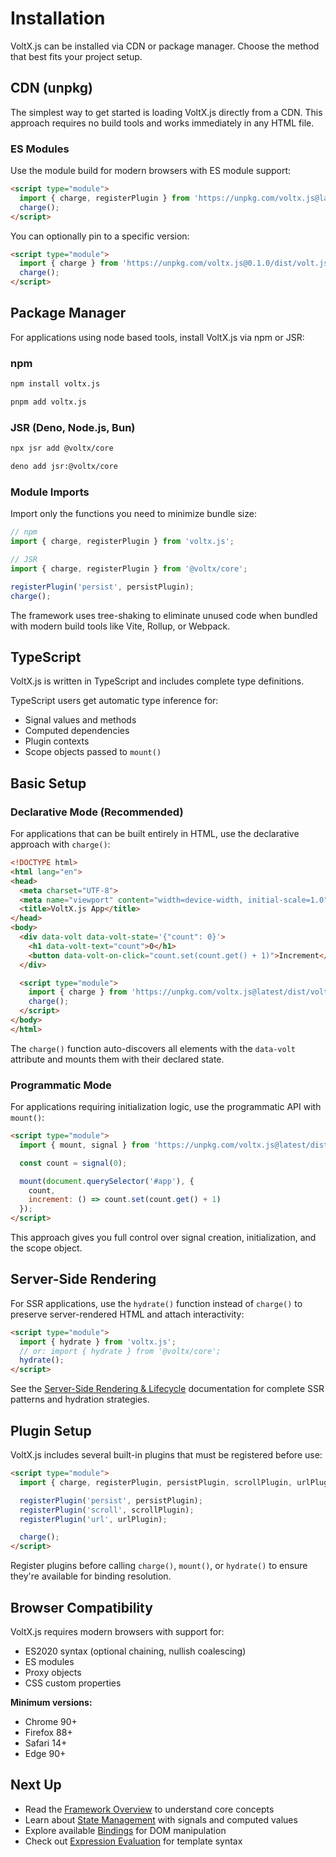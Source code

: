 # Installation

VoltX.js can be installed via CDN or package manager. Choose the method that best fits your project setup.

## CDN (unpkg)

The simplest way to get started is loading VoltX.js directly from a CDN. This approach requires no build tools and works immediately in any HTML file.

### ES Modules

Use the module build for modern browsers with ES module support:

```html
<script type="module">
  import { charge, registerPlugin } from 'https://unpkg.com/voltx.js@latest/dist/volt.js';
  charge();
</script>
```

You can optionally pin to a specific version:

```html
<script type="module">
  import { charge } from 'https://unpkg.com/voltx.js@0.1.0/dist/volt.js';
  charge();
</script>
```

## Package Manager

For applications using node based tools, install VoltX.js via npm or JSR:

### npm

```bash
npm install voltx.js
```

```bash
pnpm add voltx.js
```

### JSR (Deno, Node.js, Bun)

```bash
npx jsr add @voltx/core
```

```bash
deno add jsr:@voltx/core
```

### Module Imports

Import only the functions you need to minimize bundle size:

```js
// npm
import { charge, registerPlugin } from 'voltx.js';

// JSR
import { charge, registerPlugin } from '@voltx/core';

registerPlugin('persist', persistPlugin);
charge();
```

The framework uses tree-shaking to eliminate unused code when bundled with modern build tools like Vite, Rollup, or Webpack.

## TypeScript

VoltX.js is written in TypeScript and includes complete type definitions.

TypeScript users get automatic type inference for:

- Signal values and methods
- Computed dependencies
- Plugin contexts
- Scope objects passed to `mount()`

## Basic Setup

### Declarative Mode (Recommended)

For applications that can be built entirely in HTML, use the declarative approach with `charge()`:

```html
<!DOCTYPE html>
<html lang="en">
<head>
  <meta charset="UTF-8">
  <meta name="viewport" content="width=device-width, initial-scale=1.0">
  <title>VoltX.js App</title>
</head>
<body>
  <div data-volt data-volt-state='{"count": 0}'>
    <h1 data-volt-text="count">0</h1>
    <button data-volt-on-click="count.set(count.get() + 1)">Increment</button>
  </div>

  <script type="module">
    import { charge } from 'https://unpkg.com/voltx.js@latest/dist/volt.js';
    charge();
  </script>
</body>
</html>
```

The `charge()` function auto-discovers all elements with the `data-volt` attribute and mounts them with their declared state.

### Programmatic Mode

For applications requiring initialization logic, use the programmatic API with `mount()`:

```html
<script type="module">
  import { mount, signal } from 'https://unpkg.com/voltx.js@latest/dist/volt.js';

  const count = signal(0);

  mount(document.querySelector('#app'), {
    count,
    increment: () => count.set(count.get() + 1)
  });
</script>
```

This approach gives you full control over signal creation, initialization, and the scope object.

## Server-Side Rendering

For SSR applications, use the `hydrate()` function instead of `charge()` to preserve server-rendered HTML and attach interactivity:

```html
<script type="module">
  import { hydrate } from 'voltx.js';
  // or: import { hydrate } from '@voltx/core';
  hydrate();
</script>
```

See the [Server-Side Rendering & Lifecycle](./lifecycle) documentation for complete SSR patterns and hydration strategies.

## Plugin Setup

VoltX.js includes several built-in plugins that must be registered before use:

```html
<script type="module">
  import { charge, registerPlugin, persistPlugin, scrollPlugin, urlPlugin } from 'voltx.js';

  registerPlugin('persist', persistPlugin);
  registerPlugin('scroll', scrollPlugin);
  registerPlugin('url', urlPlugin);

  charge();
</script>
```

Register plugins before calling `charge()`, `mount()`, or `hydrate()` to ensure they're available for binding resolution.

## Browser Compatibility

VoltX.js requires modern browsers with support for:

- ES2020 syntax (optional chaining, nullish coalescing)
- ES modules
- Proxy objects
- CSS custom properties

**Minimum versions:**

- Chrome 90+
- Firefox 88+
- Safari 14+
- Edge 90+

## Next Up

- Read the [Framework Overview](./overview) to understand core concepts
- Learn about [State Management](./state) with signals and computed values
- Explore available [Bindings](./bindings) for DOM manipulation
- Check out [Expression Evaluation](./expressions) for template syntax
